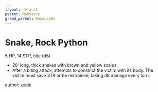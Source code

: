 ```yaml
---
layout: default
parent: Monsters
grand_parent: Resources
---
```


# Snake, Rock Python
5 HP, 14 STR, bite (d6)
-   20' long, thick snakes with brown and yellow scales.
-   After a biting attack, attempts to constrict the victim with its body. The victim must save STR or be restrained, taking d8 damage every turn. 

author: [xenio](https://xenioinabottle.blogspot.com)
